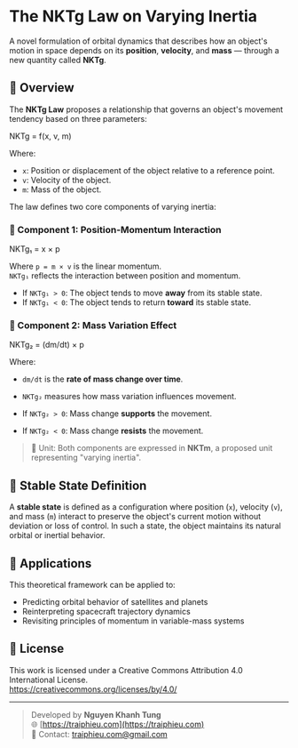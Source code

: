 # The NKTg Law on Varying Inertia

A novel formulation of orbital dynamics that describes how an object's motion in space depends on its **position**, **velocity**, and **mass** — through a new quantity called **NKTg**.

## 📌 Overview

The **NKTg Law** proposes a relationship that governs an object's movement tendency based on three parameters:

NKTg = f(x, v, m)

Where:
- `x`: Position or displacement of the object relative to a reference point.
- `v`: Velocity of the object.
- `m`: Mass of the object.

The law defines two core components of varying inertia:

### 🔸 Component 1: Position-Momentum Interaction

NKTg₁ = x × p

Where `p = m × v` is the linear momentum.  
`NKTg₁` reflects the interaction between position and momentum.

- If `NKTg₁ > 0`: The object tends to move **away** from its stable state.
- If `NKTg₁ < 0`: The object tends to return **toward** its stable state.

### 🔸 Component 2: Mass Variation Effect

NKTg₂ = (dm/dt) × p

Where:
- `dm/dt` is the **rate of mass change over time**.
- `NKTg₂` measures how mass variation influences movement.

- If `NKTg₂ > 0`: Mass change **supports** the movement.
- If `NKTg₂ < 0`: Mass change **resists** the movement.

> 📏 Unit: Both components are expressed in **NKTm**, a proposed unit representing "varying inertia".

## 🔧 Stable State Definition

A **stable state** is defined as a configuration where position (`x`), velocity (`v`), and mass (`m`) interact to preserve the object's current motion without deviation or loss of control. In such a state, the object maintains its natural orbital or inertial behavior.

## 📂 Applications

This theoretical framework can be applied to:
- Predicting orbital behavior of satellites and planets
- Reinterpreting spacecraft trajectory dynamics
- Revisiting principles of momentum in variable-mass systems

## 📜 License

This work is licensed under a Creative Commons Attribution 4.0 International License.  
https://creativecommons.org/licenses/by/4.0/

---

> Developed by **Nguyen Khanh Tung**  
> 🌐 [https://traiphieu.com](https://traiphieu.com)  
> 📧 Contact: traiphieu.com@gmail.com
